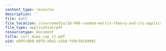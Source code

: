 ```yaml
---
content_type: resource
description: ''
file: null
file_location: /coursemedia/18-996-random-matrix-theory-and-its-applications-spring-2004/e89fc8b0b8f8e6d1a3bdfd9c58104991_corr_mimo_cap_it.pdf
file_type: application/pdf
resourcetype: Document
title: corr_mimo_cap_it.pdf
uid: e89fc8b0-b8f8-e6d1-a3bd-fd9c58104991
---
```

